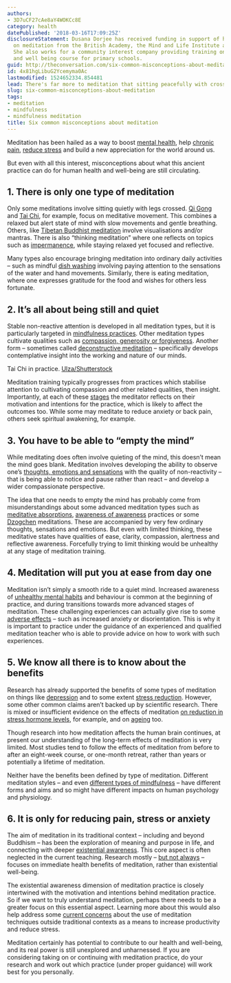 ```yaml
---
authors:
- 3D7uCF27cAe8aY4WOKCc8E
category: health
datePublished: '2018-03-16T17:09:25Z'
disclosureStatement: Dusana Dorjee has received funding in support of her research
  on meditation from the British Academy, the Mind and Life Institute and the ESRC.
  She also works for a community interest company providing training on a mindfulness
  and well being course for primary schools.
guid: http://theconversation.com/six-common-misconceptions-about-meditation-90786
id: 4x81hgLibuG2Ycemyma0Ac
lastmodified: 1524652334.854481
lead: There's far more to meditation that sitting peacefully with crossed legs.
slug: six-common-misconceptions-about-meditation
tags:
- meditation
- mindfulness
- mindfulness meditation
title: Six common misconceptions about meditation
---
```

Meditation has been hailed as a way to boost [mental health](https://theconversation.com/beyond-spirituality-the-role-of-meditation-in-mental-health-4326), help [chronic pain](https://theconversation.com/mindfulness-meditation-offers-help-with-the-travails-of-chronic-illness-1197), [reduce stress](https://www.telegraph.co.uk/science/2017/01/24/mindfulness-meditation-lowers-stress-hormone-decreases-inflammation/) and build a new appreciation for the world around us. 

But even with all this interest, misconceptions about what this ancient practice can do for human health and well-being are still circulating. 

## 1\. There is only one type of meditation

Only some meditations involve sitting quietly with legs crossed. [Qi Gong](https://www.theguardian.com/lifeandstyle/2008/jul/06/healthandwellbeing.relaxation21) and [Tai Chi](https://www.sciencedirect.com/science/article/pii/S1744388110000824), for example, focus on meditative movement. This combines a relaxed but alert state of mind with slow movements and gentle breathing. Others, like [Tibetan Buddhist meditation](https://books.google.co.uk/books?hl=en&lr=&id=NMEtDwAAQBAJ&oi=fnd&pg=PT8&dq=dusana+dorjee&ots=C5YcwkOdpg&sig=00ZPsfjQmNL4nQYGSLO_UY9tTtA#v=onepage&q=dusana%20dorjee&f=false) involve visualisations and/or mantras. There is also “thinking meditation” where one reflects on topics such as [impermanence](https://books.google.co.uk/books?hl=en&lr=&id=9VSlGKoL3iIC&oi=fnd&pg=PT10&dq=Khandro+Rinpoche&ots=eTDgMP8Vj_&sig=2rLR8Zf1rIZJv-6H-_L4604FhMQ#v=onepage&q=Khandro%20Rinpoche&f=false), while staying relaxed yet focused and reflective.

Many types also encourage bringing meditation into ordinary daily activities – such as mindful [dish washing](https://link.springer.com/article/10.1007/s12671-014-0360-9?wt_mc=Affiliate.CommissionJunction.Authors.3.EPR1089.DeepLink&utm_medium=affiliate&utm_source=commission_junction_authors&utm_campaign=3_nsn6445_deeplink&utm_content=deeplink&utm_term=3987228) involving paying attention to the sensations of the water and hand movements. Similarly, there is eating meditation, where one expresses gratitude for the food and wishes for others less fortunate.

## 2\. It’s all about being still and quiet

Stable non-reactive attention is developed in all meditation types, but it is particularly targeted in [mindfulness practices](https://link.springer.com/article/10.3758/CABN.7.2.109). Other meditation types cultivate qualities such as [compassion, generosity or forgiveness](https://books.google.co.uk/books?hl=en&lr=&id=WvClrjplnbcC&oi=fnd&pg=PA8&dq=Wallace+four+immeasurables&ots=uUiPS_fprc&sig=J00FVktI8Ig7f9ypJesN7HxL1mA#v=onepage&q=Wallace%20four%20immeasurables&f=false). Another form – sometimes called [deconstructive meditation](https://www.ncbi.nlm.nih.gov/pmc/articles/PMC4595910/) – specifically develops contemplative insight into the working and nature of our minds. 

Tai Chi in practice. [Ulza/Shutterstock](https://www.shutterstock.com/image-photo/young-woman-praticing-tai-chi-chuan-592443896?src=QDjMU5kgcIaXyCb468-2ag-1-11)

Meditation training typically progresses from practices which stabilise attention to cultivating compassion and other related qualities, then insight. Importantly, at each of these [stages](https://books.google.co.uk/books?hl=en&lr=&id=KXK_AAAAQBAJ&oi=fnd&pg=PP1&dq=dusana+dorjee+mind,+brain&ots=qdlYgLg_Pq&sig=7uwVRIyXXxkYDRY-o0ZxaDIcnMQ#v=onepage&q=dusana%20dorjee%20mind%2C%20brain&f=false) the meditator reflects on their motivation and intentions for the practice, which is likely to affect the outcomes too. While some may meditate to reduce anxiety or back pain, others seek spiritual awakening, for example. 

## 3\. You have to be able to “empty the mind”

While meditating does often involve quieting of the mind, this doesn’t mean the mind goes blank. Meditation involves developing the ability to observe one’s [thoughts, emotions and sensations](http://onlinelibrary.wiley.com/doi/10.1002/cpp.700/full) with the quality of non-reactivity – that is being able to notice and pause rather than react – and develop a wider compassionate perspective. 

The idea that one needs to empty the mind has probably come from misunderstandings about some advanced meditation types such as [meditative absorptions](http://wisdomquarterly.blogspot.co.uk/2010/04/meditative-absorption-first-jhana.html), [awareness of awareness](https://www.mixcloud.com/alanwallacefall2012retreatpodc/91-awareness-of-awareness-1/) practices or some [Dzogchen](https://books.google.co.uk/books?hl=en&lr=&id=NMEtDwAAQBAJ&oi=fnd&pg=PT8&dq=dorjee+neuroscience&ots=C5YcwkPelb&sig=Ah-lAyBNGme_SBUC1fRJQBmyrik#v=onepage&q=dorjee%20neuroscience&f=false) meditations. These are accompanied by very few ordinary thoughts, sensations and emotions. But even with limited thinking, these meditative states have qualities of ease, clarity, compassion, alertness and reflective awareness. Forcefully trying to limit thinking would be unhealthy at any stage of meditation training.

## 4\. Meditation will put you at ease from day one

Meditation isn’t simply a smooth ride to a quiet mind. Increased awareness of [unhealthy mental habits](http://onlinelibrary.wiley.com/doi/10.1002/cpp.700/full) and behaviour is common at the beginning of practice, and during transitions towards more advanced stages of meditation. These challenging experiences can actually give rise to some [adverse effects](http://deanehshapirojr.org/wp-content/uploads/2016/10/Adverse-Effect-of-Meditation.pdf) – such as increased anxiety or disorientation. This is why it is important to practice under the guidance of an experienced and qualified meditation teacher who is able to provide advice on how to work with such experiences.

## 5\. We know all there is to know about the benefits

Research has already supported the benefits of some types of meditation on things like [depression](https://www.sciencedirect.com/science/article/pii/S0140673614622224) and to some extent [stress reduction](https://jamanetwork.com/journals/jamainternalmedicine/fullarticle/1809754?wptouch_preview_theme=enabled). However, some other common claims aren’t backed up by scientific research. There is mixed or insufficient evidence on the effects of meditation [on reduction in stress hormone levels](http://journals.sagepub.com/doi/abs/10.1177/1359105315569095), for example, and on [ageing](http://onlinelibrary.wiley.com/doi/10.1111/nyas.13082/full) too.

Though research into how meditation affects the human brain continues, at present our understanding of the long-term effects of meditation is very limited. Most studies tend to follow the effects of meditation from before to after an eight-week course, or one-month retreat, rather than years or potentially a lifetime of meditation.

Neither have the benefits been defined by type of meditation. Different meditation styles – and even [different types of mindfulness](https://link.springer.com/article/10.1007/s12671-010-0016-3) – have different forms and aims and so might have different impacts on human psychology and physiology.

## 6\. It is only for reducing pain, stress or anxiety

The aim of meditation in its traditional context – including and beyond Buddhism – has been the exploration of meaning and purpose in life, and connecting with deeper [existential awareness](https://www.frontiersin.org/articles/10.3389/fpsyg.2016.01788/full). This core aspect is often neglected in the current teaching. Research mostly – [but not always](http://www.psyneuen-journal.com/article/S0306-4530\(10\)00243-X/abstract) – focuses on immediate health benefits of meditation, rather than existential well-being.

The existential awareness dimension of meditation practice is closely intertwined with the motivation and intentions behind meditation practice. So if we want to truly understand meditation, perhaps there needs to be a greater focus on this essential aspect. Learning more about this would also help address some [current concerns](http://www.stressless.org.nz/uploads/5/4/9/2/54921403/beyond_mindfulness.pdf) about the use of meditation techniques outside traditional contexts as a means to increase productivity and reduce stress.

Meditation certainly has potential to contribute to our health and well-being, and its real power is still unexplored and unharnessed. If you are considering taking on or continuing with meditation practice, do your research and work out which practice (under proper guidance) will work best for you personally.